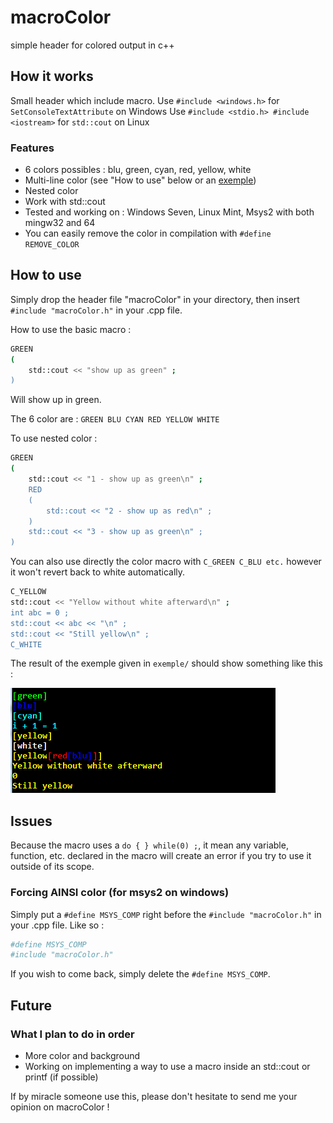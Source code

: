 # macroColor
simple header for colored output in c++

## How it works ## 
Small header which include macro.
Use `#include <windows.h>` for `SetConsoleTextAttribute` on Windows 
Use `#include <stdio.h> #include <iostream>` for `std::cout` on Linux


### Features
* 6 colors possibles : blu, green, cyan, red, yellow, white
* Multi-line color (see "How to use" below or an [exemple](https://github.com/0pb/macroColor/blob/master/exemple/exemple.cpp))
* Nested color
* Work with std::cout
* Tested and working on : Windows Seven, Linux Mint, Msys2 with both mingw32 and 64
* You can easily remove the color in compilation with `#define REMOVE_COLOR`

## How to use ##
Simply drop the header file "macroColor" in your directory, then insert `#include "macroColor.h"` in your .cpp file.

How to use the basic macro : 
```bash
GREEN
(
	std::cout << "show up as green" ; 
)
```
Will show up in green.

The 6 color are : `GREEN BLU CYAN RED YELLOW WHITE`

To use nested color : 
```bash
GREEN
(
	std::cout << "1 - show up as green\n" ;
	RED
	(
		std::cout << "2 - show up as red\n" ;	
	) 
	std::cout << "3 - show up as green\n" ;
)
```


You can also use directly the color macro with `C_GREEN C_BLU etc.` however it won't revert back to white automatically.
```bash
C_YELLOW
std::cout << "Yellow without white afterward\n" ; 
int abc = 0 ; 
std::cout << abc << "\n" ; 
std::cout << "Still yellow\n" ; 
C_WHITE
```

The result of the exemple given in `exemple/` should show something like this : 

![exemple](result.png)


## Issues ##

Because the macro uses a `do { } while(0) ;`, it mean any variable, function, etc. declared in the macro will create an error if you try to use it outside of its scope.

### Forcing AINSI color (for msys2 on windows)

Simply put a `#define MSYS_COMP` right before the `#include "macroColor.h"` in your .cpp file.
Like so : 
```bash
#define MSYS_COMP
#include "macroColor.h"
```
If you wish to come back, simply delete the `#define MSYS_COMP`.

## Future ##
### What I plan to do in order
* More color and background
* Working on implementing a way to use a macro inside an std::cout or printf (if possible)

If by miracle someone use this, please don't hesitate to send me your opinion on macroColor !